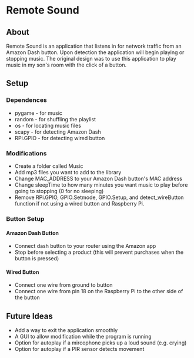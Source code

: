 # Remote Sound

## About
Remote Sound is an application that listens in for network traffic
from an Amazon Dash button. Upon detection the application will begin
playing or stopping music. The original design was to use this application
to play music in my son's room with the click of a button.

## Setup
### Dependences
* pygame   - for music
* random   - for shuffling the playlist
* os       - for locating music files
* scapy    - for detecting Amazon Dash
* RPi.GPIO - for detecting wired button

### Modifications
* Create a folder called Music
* Add mp3 files you want to add to the library
* Change MAC_ADDRESS to your Amazon Dash button's MAC address
* Change sleepTime to how many minutes you want music to play before going to stopping (0 for no sleeping)
* Remove RPi.GPIO, GPIO.Setmode, GPIO.Setup, and detect_wireButton function if not using a wired button and Raspberry Pi.

### Button Setup
#### Amazon Dash Button
* Connect dash button to your router using the Amazon app
* Stop before selecting a product (this will prevent purchases when the button is pressed)

#### Wired Button
* Connect one wire from ground to button
* Connect one wire from pin 18 on the Raspberry Pi to the other side of the button

## Future Ideas
* Add a way to exit the application smoothly
* A GUI to allow modification while the program is running
* Option for autoplay if a mircophone picks up a loud sound (e.g. crying)
* Option for autoplay if a PIR sensor detects movement